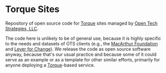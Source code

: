 # Torque Sites

Repository of open source code for
[Torque](https://github.com/opentechstrategies/torque/) sites managed
by [Open Tech Strategies, LLC](https://OpenTechStrategies.com/).

The code here is unlikely to be of general use, because it is highly
specific to the needs and datasets of OTS clients (e.g., the
[MacArthur Foundation](https://www.MacFound.org) and [Lever for
Change](https://www.leverforchange.org/)).  We release the code as
open source software anyway, because that's our usual practice and
because some of it could serve as an example or as a template for
other similar efforts, primarily for anyone deploying a
[Torque](https://github.com/OpenTechStrategies/torque)-based service.
